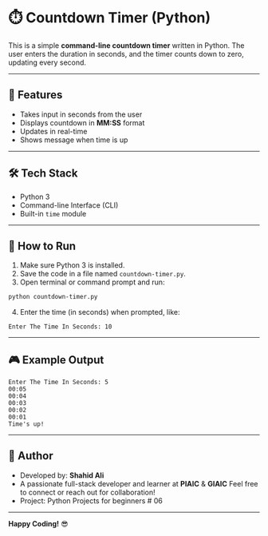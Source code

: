 
# ⏱️ Countdown Timer (Python)

This is a simple **command-line countdown timer** written in Python. The user enters the duration in seconds, and the timer counts down to zero, updating every second.

---

## 🎯 Features

- Takes input in seconds from the user
- Displays countdown in **MM:SS** format
- Updates in real-time
- Shows message when time is up

---

## 🛠 Tech Stack

- Python 3
- Command-line Interface (CLI)
- Built-in `time` module

---

## 🚀 How to Run

1. Make sure Python 3 is installed.
2. Save the code in a file named `countdown-timer.py`.
3. Open terminal or command prompt and run:

```bash
python countdown-timer.py
```

4. Enter the time (in seconds) when prompted, like:

```
Enter The Time In Seconds: 10
```

---

## 🎮 Example Output

```
Enter The Time In Seconds: 5
00:05
00:04
00:03
00:02
00:01
Time's up!
```

---

## 👤 Author

- Developed by: **Shahid Ali**
- A passionate full-stack developer and learner at **PIAIC** & **GIAIC**
  Feel free to connect or reach out for collaboration!
- Project: Python Projects for beginners # 06

---


**Happy Coding!** 😎
